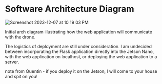 # Software Architecture Diagram 

![Screenshot 2023-12-07 at 10 19 03 PM](https://github.com/ujalil101/Pizzair/assets/74789609/05af49bf-c516-4dab-9576-6987fccf92e7)


Initial arch diagram illustrating how the web application will communicate with the drone. 

The logistics of deployment are still under consideration. I am undecided between incorporating the Flask application directly into the Jetson Nano, with the web application on localhost, or deploying the web application to a server.

note from Quentin - if you deploy it on the Jetson, I will come to your house and spit on you!